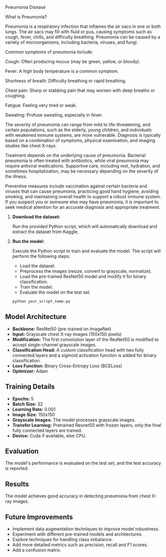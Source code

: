 Pneumonia Disease

What is Pneumonia?


Pneumonia is a respiratory infection that inflames the air sacs in one or both lungs. The air sacs may fill with fluid or pus, causing symptoms such as cough, fever, chills, and difficulty breathing. Pneumonia can be caused by a variety of microorganisms, including bacteria, viruses, and fungi.

Common symptoms of pneumonia include:

Cough: Often producing mucus (may be green, yellow, or bloody).


Fever: A high body temperature is a common symptom.


Shortness of breath: Difficulty breathing or rapid breathing.


Chest pain: Sharp or stabbing pain that may worsen with deep breaths or coughing.


Fatigue: Feeling very tired or weak.


Sweating: Profuse sweating, especially in fever.

The severity of pneumonia can range from mild to life-threatening, and certain populations, such as the elderly, young children, and individuals with weakened immune systems, are more vulnerable. Diagnosis is typically based on a combination of symptoms, physical examination, and imaging studies like chest X-rays.

Treatment depends on the underlying cause of pneumonia. Bacterial pneumonia is often treated with antibiotics, while viral pneumonia may require antiviral medications. Supportive care, including rest, hydration, and sometimes hospitalization, may be necessary depending on the severity of the illness.

Preventive measures include vaccination against certain bacteria and viruses that can cause pneumonia, practicing good hand hygiene, avoiding smoking, and maintaining overall health to support a robust immune system. If you suspect you or someone else may have pneumonia, it is important to seek medical attention for an accurate diagnosis and appropriate treatment.



1.  **Download the dataset:**

    Run the provided Python script, which will automatically download and extract the dataset from Kaggle.

2.  **Run the model:**

    Execute the Python script to train and evaluate the model. The script will perform the following steps:

    * Load the dataset.
    * Preprocess the images (resize, convert to grayscale, normalize).
    * Load the pre-trained ResNet50 model and modify it for binary classification.
    * Train the model.
    * Evaluate the model on the test set.

    ```bash
    python your_script_name.py
    ```

## Model Architecture

* **Backbone:** ResNet50 (pre-trained on ImageNet)
* **Input:** Grayscale chest X-ray images (150x150 pixels)
* **Modification:** The first convolution layer of the ResNet50 is modified to accept single-channel grayscale images.
* **Classification Head:** A custom classification head with two fully connected layers and a sigmoid activation function is added for binary classification.
* **Loss Function:** Binary Cross-Entropy Loss (BCELoss)
* **Optimizer:** Adam

## Training Details

* **Epochs:** 5
* **Batch Size:** 32
* **Learning Rate:** 0.001
* **Image Size:** 150x150
* **Grayscale Images:** The model processes grayscale images.
* **Transfer Learning:** Pretrained Resnet50 with frozen layers, only the final fully connected layers are trained.
* **Device:** Cuda if available, else CPU.

## Evaluation

The model's performance is evaluated on the test set, and the test accuracy is reported.

## Results

The model achieves good accuracy in detecting pneumonia from chest X-ray images.

## Future Improvements

* Implement data augmentation techniques to improve model robustness.
* Experiment with different pre-trained models and architectures.
* Explore techniques for handling class imbalance.
* Add more detailed metrics such as precision, recall and F1 scores.
* Add a confusion matrix.


